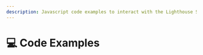 ```yaml
---
description: Javascript code examples to interact with the Lighthouse SDK
---
```


# 💻 Code Examples

